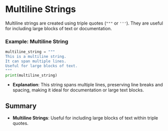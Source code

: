 # Multiline Strings

Multiline strings are created using triple quotes (`"""` or `'''`). They are useful for including large blocks of text or documentation.

### Example: Multiline String
```python
multiline_string = """
This is a multiline string.
It can span multiple lines.
Useful for large blocks of text.
"""
print(multiline_string)
```
- **Explanation**: This string spans multiple lines, preserving line breaks and spacing, making it ideal for documentation or large text blocks.

## Summary 
- **Multiline Strings**: Useful for including large blocks of text within triple quotes.
